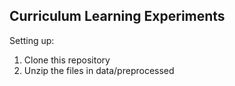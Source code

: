 ## Curriculum Learning Experiments

Setting up:

1. Clone this repository
2. Unzip the files in data/preprocessed


